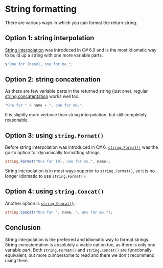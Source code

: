 # String formatting

There are various ways in which you can format the return string.

## Option 1: string interpolation

[String interpolation][string-interpolation] was introduced in C# 6.0 and is the most idiomatic way to build up a string with one more variable parts.

```csharp
$"One for {name}, one for me.";
```

## Option 2: string concatenation

As there are few variable parts in the returned string (just one), regular [string concatentation][string-concatenation] works well too:

```csharp
"One for " + name + ", one for me.";
```

It is slightly more verbose than string interpolation, but still completely reasonable.

## Option 3: using `string.Format()`

Before string interpolation was introduced in C# 6, [`string.Format()`][string-format] was the go-to option for dynamically formatting strings.

```csharp
string.Format("One for {0}, one for me.", name);
```

String interpolation is in most ways superior to `string.Format()`, so it is no longer idiomatic to use `string.Format()`.

## Option 4: using `string.Concat()`

Another option is [`string.Concat()`][string-concat]:

```csharp
string.Concat("One for ", name, ", one for me.");
```

## Conclusion

String interpolation is the preferred and idiomatic way to format strings.
String concatentation is absolutely a viable option too, as there is only one variable part.
Both `string.Format()` and `string.Concat()` are functionally equivalent, but more cumbersome to read and there we don't recommend using them.

[approaches]: https://exercism.org/tracks/csharp/exercises/two-fer/approaches
[approach-optional-parameter]: https://exercism.org/tracks/csharp/exercises/two-fer/approaches/optional-parameter
[approach-method-overloading]: https://exercism.org/tracks/csharp/exercises/two-fer/approaches/method-overloading
[string-interpolation]: https://learn.microsoft.com/en-us/dotnet/csharp/language-reference/tokens/interpolated
[string-format]: https://learn.microsoft.com/en-us/dotnet/api/system.string.format#Starting
[string-concatenation]: https://learn.microsoft.com/en-us/dotnet/csharp/how-to/concatenate-multiple-strings#-and--operators
[string-concat]: https://learn.microsoft.com/en-us/dotnet/api/system.string.concat
